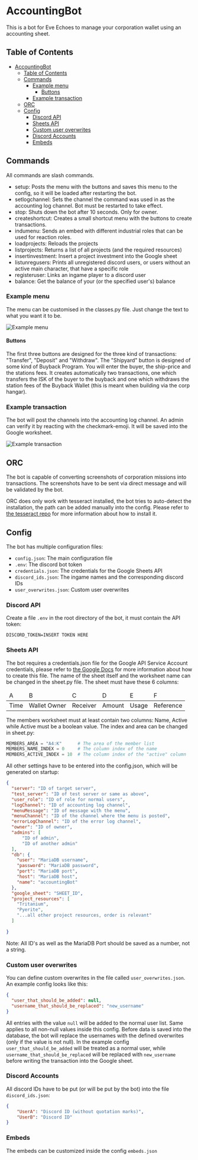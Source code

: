 # AccountingBot
This is a bot for Eve Echoes to manage your corporation wallet using an accounting sheet.

## Table of Contents
<!-- TOC -->
* [AccountingBot](#accountingbot)
  * [Table of Contents](#table-of-contents)
  * [Commands](#commands)
    * [Example menu](#example-menu)
      * [Buttons](#buttons)
    * [Example transaction](#example-transaction)
  * [ORC](#orc)
  * [Config](#config)
    * [Discord API](#discord-api)
    * [Sheets API](#sheets-api)
    * [Custom user overwrites](#custom-user-overwrites)
    * [Discord Accounts](#discord-accounts)
    * [Embeds](#embeds)
<!-- TOC -->

## Commands
All commands are slash commands.
- setup: Posts the menu with the buttons and saves this menu to the config, so it will be loaded after restarting the bot.
- setlogchannel: Sets the channel the command was used in as the accounting log channel. Bot must be restarted to take effect.
- stop: Shuts down the bot after 10 seconds. Only for owner.
- createshortcut: Creates a small shortcut menu with the buttons to create transactions.
- indumenu: Sends an embed with different industrial roles that can be used for reaction roles.
- loadprojects: Reloads the projects
- listprojects: Returns a list of all projects (and the required resources)
- insertinvestment: Insert a project investment into the Google sheet
- listunregusers: Prints all unregistered discord users, or users without an active main character, that have a specific role
- registeruser: Links an ingame player to a discord user
- balance: Get the balance of your (or the specified user's) balance

### Example menu
The menu can be customised in the classes.py file. Just change the text to what you want it to be.

![Example menu](https://user-images.githubusercontent.com/43181741/181205554-dc8f02a1-6f9f-4869-b1e3-1068dec3d427.png)

#### Buttons
The first three buttons are designed for the three kind of transactions: "Transfer", "Deposit" and "Withdraw". The "Shipyard" button is designed of some kind of Buyback Program. You will enter the buyer, the ship-price and the stations fees. It creates automatically two transactions, one which transfers the ISK of the buyer to the buyback and one which withdraws the station fees of the Buyback Wallet (this is meant when building via the corp hangar).


### Example transaction
The bot will post the channels into the accounting log channel. An admin can verify it by reacting with the checkmark-emoji. It will be saved into the Google worksheet.

![Example transaction](https://user-images.githubusercontent.com/43181741/181206049-7e3f9aec-ce76-44c8-b0e5-e8875804db42.png)

## ORC
The bot is capable of converting screenshots of corporation missions into transactions. The screenshots have to be sent via direct message and will be validated by the bot.

ORC does only work with tesseract installed, the bot tries to auto-detect the installation, the path can be added manually into the config.
Please refer to [the tesseract repo](https://github.com/tesseract-ocr/tesseract) for more information about how to install it.

## Config
The bot has multiple configuration files:
- `config.json`: The main configuration file
- `.env`: The discord bot token
- `credentials.json`: The credentials for the Google Sheets API
- `discord_ids.json`: The ingame names and the corresponding discord IDs
- `user_overwrites.json`: Custom user overwrites

### Discord API
Create a file `.env` in the root directory of the bot, it must contain the API token:
```
DISCORD_TOKEN=INSERT TOKEN HERE
```

### Sheets API
The bot requires a credentials.json file for the Google API Service Account credentials, please refer to [the Google Docs](https://developers.google.com/workspace/guides/create-credentials) for more information about how to create this file.
The name of the sheet itself and the worksheet name can be changed in the sheet.py file. The sheet must have these 6 columns:

<table>
    <thead>
        <tr>
            <td>A</td>
            <td>B</td>
            <td>C</td>
            <td>D</td>
            <td>E</td>
            <td>F</td>
        </tr>
    </thead>
    <tbody>
        <tr>
            <td>Time</td>
            <td>Wallet Owner</td>
            <td>Receiver</td>
            <td>Amount</td>
            <td>Usage</td>
            <td>Reference</td>
        </tr>
    </tbody>
</table>

The members worksheet must at least contain two columns: Name, Active while Active must be a boolean value. The index and area can be changed in sheet.py:
```python
MEMBERS_AREA = "A4:K"      # The area of the member list
MEMBERS_NAME_INDEX = 0     # The column index of the name
MEMBERS_ACTIVE_INDEX = 10  # The column index of the "active" column
```

All other settings have to be entered into the config.json, which will be generated on startup:
```json
{
  "server": "ID of target server",
  "test_server": "ID of test server or same as above",
  "user_role": "ID of role for normal users",
  "logChannel": "ID of accounting log channel",
  "menuMessage": "ID of message with the menu",
  "menuChannel": "ID of the channel where the menu is posted",
  "errorLogChannel": "ID of the error log channel",
  "owner": "ID of owner",
  "admins": [
      "ID of admin",
      "ID of another admin"
  ],
  "db": {
    "user": "MariaDB username",
    "password": "MariaDB password",
    "port": "MariaDB port",
    "host": "MariaDB host",
    "name": "accountingBot"
  },
  "google_sheet": "SHEET_ID",
  "project_resources": [
    "Tritanium",
    "Pyerite",
    "...all other project resources, order is relevant"
  ]
  
}
```
Note: All ID's as well as the MariaDB Port should be saved as a number, not a string.

### Custom user overwrites
You can define custom overwrites in the file called `user_overwrites.json`. An example config looks like this:
```json
{
  "user_that_should_be_added": null,
  "username_that_should_be_replaced": "new_username"
}
```
All entries with the value `null` will be added to the normal user list. Same applies to all non-null values inside this config. Before data is saved into the database, the bot will replace the usernames with the defined overwrites (only if the value is not null).
In the example config `user_that_should_be_added` will be treated as a normal user, while `username_that_should_be_replaced` will be replaced with `new_username` before writing the transaction into the Google sheet.


### Discord Accounts
All discord IDs have to be put (or will be put by the bot) into the file `discord_ids.json`:
```json
{
    "UserA": "Discord ID (without quotation marks)",
    "UserB": "Discord ID"
}
```


### Embeds
The embeds can be customized inside the config `embeds.json`
